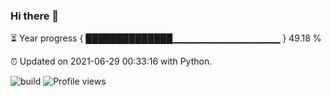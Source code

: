 ### Hi there 👋

⏳ Year progress  { ██████████████▁▁▁▁▁▁▁▁▁▁▁▁▁▁▁▁ } 49.18 %

⏰ Updated on 2021-06-29 00:33:16 with Python.

![build](https://github.com/shenxianpeng/shenxianpeng/workflows/build/badge.svg) ![Profile views](https://gpvc.arturio.dev/shenxianpeng)